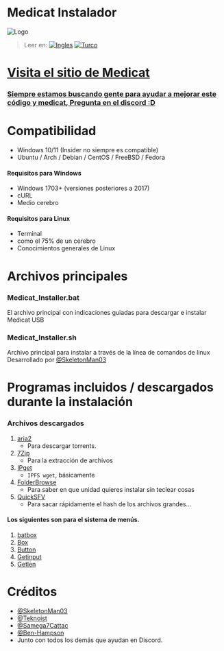 # Medicat Instalador
![Logo](icon.png)

> Leer en: [![Ingles](https://img.shields.io/badge/Ingl%C3%A9s-blue)](README.md) [![Turco](https://img.shields.io/badge/Turco-blue)](README.TR.md)

# [Visita el sitio de Medicat](https://medicatusb.com/)

### [Siempre estamos buscando gente para ayudar a mejorar este código y medicat, Pregunta en el discord :D](https://url.medicatusb.com/discord)

# Compatibilidad
* Windows 10/11 (Insider no siempre es compatible)
* Ubuntu / Arch / Debian / CentOS / FreeBSD / Fedora

#### Requisitos para Windows
* Windows 1703+ (versiones posteriores a 2017)
* cURL
* Medio cerebro

#### Requisitos para Linux
* Terminal
* como el 75% de un cerebro
* Conocimientos generales de Linux 

# Archivos principales
### Medicat_Installer.bat
El archivo principal con indicaciones guiadas para descargar e instalar Medicat USB

### Medicat_Installer.sh
Archivo principal para instalar a través de la línea de comandos de linux
Desarrollado por [@SkeletonMan03](https://github.com/SkeletonMan03)

# Programas incluidos / descargados durante la instalación

  ### Archivos descargados
  
  1. [aria2](https://github.com/aria2/aria2)
      * Para descargar torrents.
  2. [7Zip](https://www.7-zip.org/)
      * Para la extracción de archivos
  3. [IPget](https://github.com/ipfs/ipget)
      * `IPFS wget`, básicamente
  4. [FolderBrowse](https://github.com/TheBATeam/FolderBrowse-by-Fatih-Kodak)
      * Para saber en que unidad quieres instalar sin teclear cosas
  5. [QuickSFV](http://www.quicksfv.org/)
      * Para sacar rápidamente el hash de los archivos grandes...
      
  #### Los siguientes son para el sistema de menús.
  1. [batbox](https://github.com/TheBATeam/BATBOX-An-Awesome-Batch-Plugin)
  2. [Box](https://github.com/TheBATeam/Box-Function-2.0)
  3. [Button](https://github.com/TheBATeam/Button-Function-2.0-by-Kvc)
  4. [Getinput](https://github.com/TheBATeam/GetInput-By-Aacini)
  5. [Getlen](https://github.com/TheBATeam/Getlen-Function-2.0-by-Kvc)

# Créditos
* [@SkeletonMan03](https://github.com/SkeletonMan03)
* [@Teknoist](https://github.com/Teknoist)
* [@Samega7Cattac](https://github.com/Samega7Cattac)
* [@Ben-Hampson](https://github.com/Ben-Hampson)
* Junto con todos los demás que ayudan en Discord.
